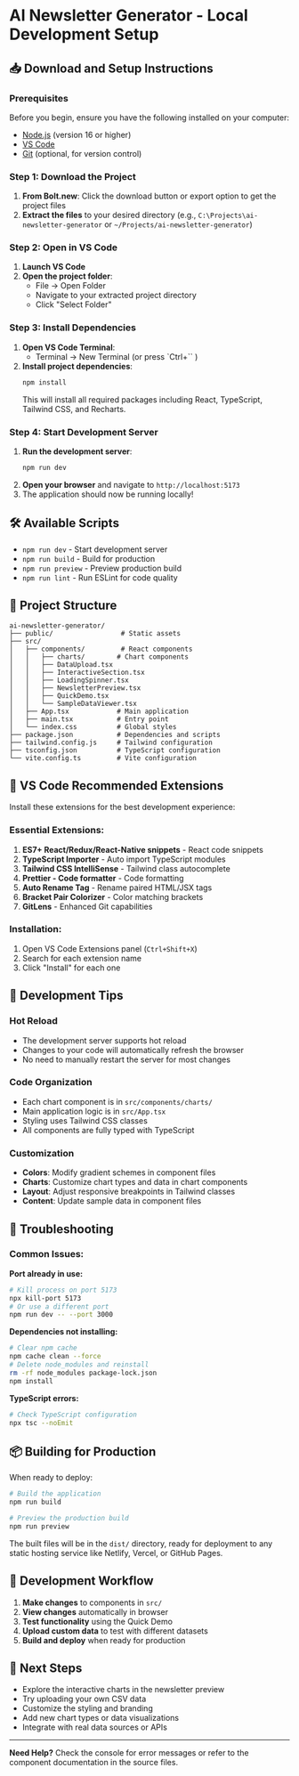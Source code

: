 # AI Newsletter Generator - Local Development Setup

## 📥 Download and Setup Instructions

### Prerequisites
Before you begin, ensure you have the following installed on your computer:
- [Node.js](https://nodejs.org/) (version 16 or higher)
- [VS Code](https://code.visualstudio.com/)
- [Git](https://git-scm.com/) (optional, for version control)

### Step 1: Download the Project
1. **From Bolt.new**: Click the download button or export option to get the project files
2. **Extract the files** to your desired directory (e.g., `C:\Projects\ai-newsletter-generator` or `~/Projects/ai-newsletter-generator`)

### Step 2: Open in VS Code
1. **Launch VS Code**
2. **Open the project folder**:
   - File → Open Folder
   - Navigate to your extracted project directory
   - Click "Select Folder"

### Step 3: Install Dependencies
1. **Open VS Code Terminal**:
   - Terminal → New Terminal (or press `Ctrl+`` )
2. **Install project dependencies**:
   ```bash
   npm install
   ```
   This will install all required packages including React, TypeScript, Tailwind CSS, and Recharts.

### Step 4: Start Development Server
1. **Run the development server**:
   ```bash
   npm run dev
   ```
2. **Open your browser** and navigate to `http://localhost:5173`
3. The application should now be running locally!

## 🛠️ Available Scripts

- `npm run dev` - Start development server
- `npm run build` - Build for production
- `npm run preview` - Preview production build
- `npm run lint` - Run ESLint for code quality

## 📁 Project Structure

```
ai-newsletter-generator/
├── public/                 # Static assets
├── src/
│   ├── components/         # React components
│   │   ├── charts/        # Chart components
│   │   ├── DataUpload.tsx
│   │   ├── InteractiveSection.tsx
│   │   ├── LoadingSpinner.tsx
│   │   ├── NewsletterPreview.tsx
│   │   ├── QuickDemo.tsx
│   │   └── SampleDataViewer.tsx
│   ├── App.tsx            # Main application
│   ├── main.tsx           # Entry point
│   └── index.css          # Global styles
├── package.json           # Dependencies and scripts
├── tailwind.config.js     # Tailwind configuration
├── tsconfig.json          # TypeScript configuration
└── vite.config.ts         # Vite configuration
```

## 🎯 VS Code Recommended Extensions

Install these extensions for the best development experience:

### Essential Extensions:
1. **ES7+ React/Redux/React-Native snippets** - React code snippets
2. **TypeScript Importer** - Auto import TypeScript modules
3. **Tailwind CSS IntelliSense** - Tailwind class autocomplete
4. **Prettier - Code formatter** - Code formatting
5. **Auto Rename Tag** - Rename paired HTML/JSX tags
6. **Bracket Pair Colorizer** - Color matching brackets
7. **GitLens** - Enhanced Git capabilities

### Installation:
1. Open VS Code Extensions panel (`Ctrl+Shift+X`)
2. Search for each extension name
3. Click "Install" for each one

## 🚀 Development Tips

### Hot Reload
- The development server supports hot reload
- Changes to your code will automatically refresh the browser
- No need to manually restart the server for most changes

### Code Organization
- Each chart component is in `src/components/charts/`
- Main application logic is in `src/App.tsx`
- Styling uses Tailwind CSS classes
- All components are fully typed with TypeScript

### Customization
- **Colors**: Modify gradient schemes in component files
- **Charts**: Customize chart types and data in chart components
- **Layout**: Adjust responsive breakpoints in Tailwind classes
- **Content**: Update sample data in component files

## 🔧 Troubleshooting

### Common Issues:

**Port already in use:**
```bash
# Kill process on port 5173
npx kill-port 5173
# Or use a different port
npm run dev -- --port 3000
```

**Dependencies not installing:**
```bash
# Clear npm cache
npm cache clean --force
# Delete node_modules and reinstall
rm -rf node_modules package-lock.json
npm install
```

**TypeScript errors:**
```bash
# Check TypeScript configuration
npx tsc --noEmit
```

## 📦 Building for Production

When ready to deploy:

```bash
# Build the application
npm run build

# Preview the production build
npm run preview
```

The built files will be in the `dist/` directory, ready for deployment to any static hosting service like Netlify, Vercel, or GitHub Pages.

## 🤝 Development Workflow

1. **Make changes** to components in `src/`
2. **View changes** automatically in browser
3. **Test functionality** using the Quick Demo
4. **Upload custom data** to test with different datasets
5. **Build and deploy** when ready for production

## 📝 Next Steps

- Explore the interactive charts in the newsletter preview
- Try uploading your own CSV data
- Customize the styling and branding
- Add new chart types or data visualizations
- Integrate with real data sources or APIs

---

**Need Help?** Check the console for error messages or refer to the component documentation in the source files.